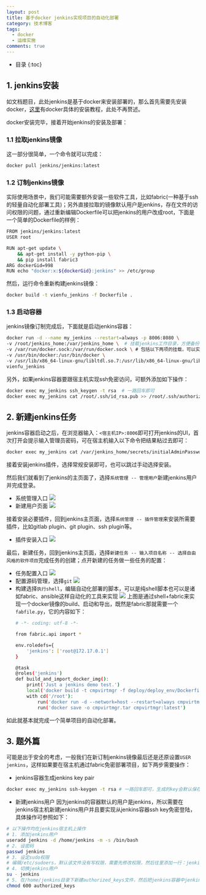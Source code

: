 ```yaml
---
layout: post
title: 基于docker jenkins实现项目的自动化部署 
category: 技术博客
tags:
  - docker
  - 运维实施
comments: true
---
```


* 目录
{:toc}

## 1. jenkins安装
如文档题目，此处jenkins是基于docker来安装部署的，那么首先需要先安装docker，[这里](https://www.jianshu.com/p/911dba395ef3)有docker具体的安装教程，此处不再赘述。

docker安装完毕，接着开始jenkins的安装及部署：
### 1.1 拉取jenkins镜像
这一部分很简单，一个命令就可以完成：
```bash
docker pull jenkins/jenkins:latest
```
### 1.2 订制jenkins镜像
实际使用场景中，我们可能需要额外安装一些软件工具，比如fabric(一种基于ssh的轻量自动化部署工具)；另外直接拉取的镜像默认用户是jenkins，存在文件的访问权限的问题，通过重新编辑Dockerfile可以把jenkins的用户改成root，下面是一个简单的Dockerfile的样例：
```bash
FROM jenkins/jenkins:latest
USER root

RUN apt-get update \
    && apt-get install -y python-pip \
    && pip install fabric3
ARG dockerGid=998
RUN echo "docker:x:${dockerGid}:jenkins" >> /etc/group
```
然后，运行命令重新构建jenkins镜像：
```bash
docker build -t vienfu_jenkins -f Dockerfile .
```
### 1.3 启动容器
jenkins镜像订制完成后，下面就是启动jenkins容器：
```bash
docker run -d --name my_jenkins --restart=always -p 8006:8080 \
-v /root/jenkins_home:/var/jenkins_home \  # 挂载jenkins工作目录，方便备份和迁移
-v /var/run/docker.sock:/var/run/docker.sock \ # 包括以下两项的挂载，可以实现在jenkins容器内部构建docker并启动docker容器的目的
-v /usr/bin/docker:/usr/bin/docker \
-v /usr/lib/x86_64-linux-gnu/libltdl.so.7:/usr/lib/x86_64-linux-gnu/libltdl.so.7 \
vienfu_jenkins
```
另外，如果jenkins容器要跟宿主机实现ssh免密访问，可额外添加如下操作：
```bash
docker exec my_jenkins ssh_keygen -t rsa  # 一路回车即可
docker exec my_jenkins cat /root/.ssh/id_rsa.pub >> /root/.ssh/authorized_keys
```
## 2. 新建jenkins任务
jenkins容器启动之后，在浏览器输入：`<宿主机IP>:8006`即可打开jenkins的UI，首次打开会提示输入管理员密码，可在宿主机输入以下命令把结果粘过去即可：
```bash
docker exec my_jenkins cat /var/jenkins_home/secrets/initialAdminPassword
```
接着安装jenkins插件，选择常规安装即可，也可以跳过手动选择安装。

然后我们就看到了jenkins的主页面了，选择`系统管理 -- 管理用户`新建jenkins用户并完成登录。
* 系统管理入口
![](https://upload-images.jianshu.io/upload_images/12911861-7814a9ca1eaca874.png?imageMogr2/auto-orient/strip%7CimageView2/2/w/560)
* 新建用户页面
![](https://upload-images.jianshu.io/upload_images/12911861-046341b463f0f02e.png?imageMogr2/auto-orient/strip%7CimageView2/2/w/560)

接着安装必要插件，回到jenkins主页面，选择`系统管理 -- 插件管理`来安装所需要插件，比如gitlab plugin、git plugin、ssh plugin等。
* 插件安装入口
![](https://upload-images.jianshu.io/upload_images/12911861-5aa26870b0c5467f.png?imageMogr2/auto-orient/strip%7CimageView2/2/w/560)

最后，新建任务，回到jenkins主页面，选择`新建任务 -- 输入项目名称 -- 选择自由风格的软件项目`完成任务的创建；点开新建的任务做一些任务的配置：
* 任务配置入口
![](https://upload-images.jianshu.io/upload_images/12911861-f63ac14a934639b3.png?imageMogr2/auto-orient/strip%7CimageView2/2/w/560)
* 配置源码管理，选择`git`
![](https://upload-images.jianshu.io/upload_images/12911861-677c8ef2ddb97444.png?imageMogr2/auto-orient/strip%7CimageView2/2/w/560)
* 构建选择`执行shell`，编辑自动化部署的脚本，可以是纯shell脚本也可以是诸如fabric、ansible这样自动化的工具来实现
![](https://upload-images.jianshu.io/upload_images/12911861-a82e6a62ba3d0e18.png?imageMogr2/auto-orient/strip%7CimageView2/2/w/560)
上图是通过shell+fabric来实现一个docker镜像的build、启动和导出，既然是fabric那就需要一个`fabfile.py`，它的内容如下：
  ```bash
  # -*- coding: utf-8 -*-

  from fabric.api import *

  env.roledefs={
      'jenkins': ['root@172.17.0.1']
  }

  @task
  @roles('jenkins')
  def build_and_import_docker_img():
      print('Just a jenkins demo test.')
      local('docker build -t cmpvirtmgr -f deploy/deploy_env/Dockerfile .')
      with cd('/root'):
          run('docker run -d --network=host --restart=always cmpvirtmgr')
          run('docker save -o cmpvirtmgr.tar cmpvirtmgr:latest')
  ```

如此就基本就完成一个简单项目的自动化部署。

## 3. 题外篇
可能是出于安全的考虑，一般我们在新订制jenkins镜像最后还是还原设置`USER jenkins`，这样如果要在宿主机通过fabric免密部署项目，如下两步需要操作：
* jenkins容器生成jenkins key pair
```bash
docker exec my_jenkins ssh-keygen -t rsa # 一路回车即可，生成的key会默认保存在/var/jenkins_home/.ssh/目录下
```
* 新建jenkins用户
因为jenkins的容器默认的用户是jenkins，所以需要在jenkins宿主机新建jenkins用户并且要实现从jenkins容器ssh key免密登陆，具体操作可参照如下：
```bash
# 以下操作均在jenkins宿主机上操作
# 1. 添加jenkins用户
useradd jenkins -d /home/jenkins -m -s /bin/bash
# 2. 设密码
passwd jenkins
# 3. 设定sudo权限
# 编辑/etc/sudoers，默认该文件没有写权限，需要先修改权限，然后往里添加一行：jenkins ALL=(ALL:ALL) ALL
# 4. 切换jenkins用户
su - jenkins
# 5. 在/home/jenkins目录下新建authorized_keys文件，然后把jenkins容器中jenkins用户的公匙添加到这个文件里，并设置权限
chmod 600 authorized_keys
```